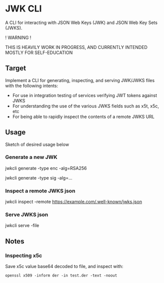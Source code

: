 # JWK CLI

A CLI for interacting with JSON Web Keys (JWK) and JSON Web Key Sets (JWKS).

! WARNING !

THIS IS HEAVILY WORK IN PROGRESS, AND CURRENTLY INTENDED MOSTLY FOR SELF-EDUCATION

## Target

Implement a CLI for generating, inspecting, and serving JWK/JWKS files with the following intents:
* For use in integration testing of services verifying JWT tokens against JWKS
* For understanding the use of the various JWKS fields such as x5t, x5c, etc
* For being able to rapidly inspect the contents of a remote JWKS URL

## Usage

Sketch of desired usage below

### Generate a new JWK

jwkcli generate -type enc -alg=RSA256 

jwkcli generate -type sig -alg=...

### Inspect a remote JWKS json

jwkcli inspect -remote https://example.com/.well-known/jwks.json

### Serve JWKS json

jwkcli serve -file <file>

## Notes

### Inspecting x5c

Save x5c value base64 decoded to file, and inspect with:

```
openssl x509 -inform der -in test.der -text -noout
```